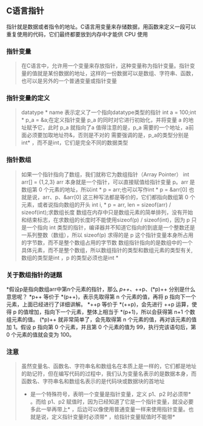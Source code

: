 C语言指针
---------------------
指针就是数据或者指令的地址。C语言用变量来存储数据，用函数来定义一段可以重复使用的代码，它们最终都要放到内存中才能供 CPU 使用

### 指针变量
> 在C语言中，允许用一个变量来存放指针，这种变量称为指针变量。指针变量的值就是某份数据的地址，这样的一份数据可以是数组、字符串、函数，也可以是另外的一个普通变量或指针变量

### 指针变量的定义
> datatype * name 表示定义了一个指向datatype类型的指针
> int a = 100;int * p_a = &a;在定义指针变量 p_a 的同时对它进行初始化，并将变量 a 的地址赋予它，此时 p_a 就指向了a 值得注意的是，p_a 需要的一个地址，a前面必须要加取地址符&，否则是不对的
> 需要强调的是，p_a的类型分别是int* ，而不是int，它们是完全不同的数据类型

### 指针数组
> 如果一个指针指向了数组，我们就称它为数组指针（Array Pointer）
> int arr[] = {1,2,3} arr 本身就是一个指针，可以直接赋值给指针变量 p。arr 是数组第 0 个元素的地址，所以int * p = arr;也可以写作int * p = &arr[0]  也就是说，arr、p、&arr[0] 这三种写法都是等价的，它们都指向数组第 0 个元素，或者说指向数组的开头
> int i, * p = arr, len = sizeof(arr) / sizeof(int);求数组长度  数组在内存中只是数组元素的简单排列，没有开始和结束标志，在求数组的长度时不能使用sizeof(p) / sizeof(int)，因为 p 只是一个指向 int 类型的指针，编译器并不知道它指向的到底是一个整数还是一系列整数（数组），所以 sizeof(p) 求得的是 p 这个指针变量本身所占用的字节数，而不是整个数组占用的字节数
> 数组指针指向的是数组中的一个具体元素，而不是整个数组，所以数组指针的类型和数组元素的类型有关,数组的类型是int ，p 的类型必须也是int * 

### 关于数组指针的谜题
*假设p是指向数组arr中第n个元素的指针，那么 *p++、*++p、(*p)++ 分别是什么意思呢？
*p++ 等价于 *(p++)，表示先取得第 n 个元素的值，再将 p 指向下一个元素，上面已经进行了详细讲解。
*++p 等价于 *(++p)，会先进行 ++p 运算，使得 p 的值增加，指向下一个元素，整体上相当于 *(p+1)，所以会获得第 n+1 个数组元素的值。
(*p)++ 就非常简单了，会先取得第 n 个元素的值，再对该元素的值加 1。假设 p 指向第 0  个元素，并且第 0 个元素的值为 99，执行完该语句后，第 0  个元素的值就会变为 100。

### 注意
> 虽然变量名、函数名、字符串名和数组名在本质上是一样的，它们都是地址的助记符，但在编写代码的过程中，我们认为变量名表示的是数据本身，而函数名、字符串名和数组名表示的是代码块或数据块的首地址
> * 是一个特殊符号，表明一个变量是指针变量，定义 p1、p2 时必须带* 。而给 p1、p2 赋值时，因为已经知道了它是一个指针变量，就没必要多此一举再带上* ，后边可以像使用普通变量一样来使用指针变量。也就是说，定义指针变量时必须带* ，给指针变量赋值时不能带* 
